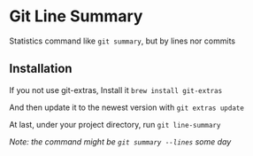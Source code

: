 # Git Line Summary

Statistics command like `git summary`, but by lines nor commits

## Installation

If you not use git-extras, Install it `brew install git-extras`

And then update it to the newest version with `git extras update`

At last, under your project directory, run `git line-summary`

_Note: the command might be `git summary --lines` some day_
